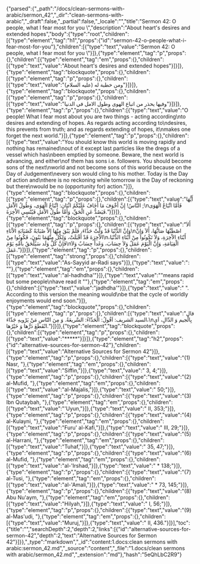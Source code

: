 {"parsed":{"_path":"/docs/clean-sermons-with-arabic/sermon_42","_dir":"clean-sermons-with-arabic","_draft":false,"_partial":false,"_locale":"","title":"Sermon 42:  O people, what I fear most for you \\","description":"About heart's desires and extended hopes","body":{"type":"root","children":[{"type":"element","tag":"h1","props":{"id":"sermon-42-o-people-what-i-fear-most-for-you"},"children":[{"type":"text","value":"Sermon 42:  O people, what I fear most for you \\"}]},{"type":"element","tag":"p","props":{},"children":[{"type":"element","tag":"em","props":{},"children":[{"type":"text","value":"About heart's desires and extended hopes"}]}]},{"type":"element","tag":"blockquote","props":{},"children":[{"type":"element","tag":"p","props":{},"children":[{"type":"text","value":"ومن خطبة له (عليه السلام)"}]}]},{"type":"element","tag":"blockquote","props":{},"children":[{"type":"element","tag":"p","props":{},"children":[{"type":"text","value":"وفيها يحذر من اتباع الهوى وطول الامل في الدنيا"}]}]},{"type":"element","tag":"p","props":{},"children":[{"type":"text","value":"O people! What I fear most about you are two things - acting according\nto desires and extending of hopes. As regards acting according to\ndesires, this prevents from truth; and as regards extending of hopes, it\nmakes one forget the next world."}]},{"type":"element","tag":"p","props":{},"children":[{"type":"text","value":"You should know this world is moving rapidly and nothing has remained\nout of it except last particles like the dregs of a vessel which has\nbeen emptied by someone. Beware, the next world is advancing, and either\nof them has sons i.e. followers. You should become sons of the next\nworld and not become sons of this world because on the Day of Judgement\nevery son would cling to his mother. Today is the Day of action and\nthere is no reckoning while tomorrow is the Day of reckoning but there\nwould be no (opportunity for) action."}]},{"type":"element","tag":"blockquote","props":{},"children":[{"type":"element","tag":"p","props":{},"children":[{"type":"text","value":"أَيُّهَا النَّاسُ! إِنَّ أَخْوَفَ مَا أَخَافُ عَلَيْكُمُ اثْنَانِ: اتِّبَاعُ الْهَوَى، وَطُولُ الاَْمَلِ ;\nفَأَمَّا اتِّبَاعُ الْهَوَى فَيَصُدُّ عَنِ الْحَقِّ، وَأَمَّا طُولُ الاْمَلِ فَيُنْسِي الاْخِرَةَ."}]}]},{"type":"element","tag":"blockquote","props":{},"children":[{"type":"element","tag":"p","props":{},"children":[{"type":"text","value":"أَلاَ وَإنَّ الدُّنْيَا قَدْ وَلَّتْ حَذَّاءَ، فَلَمْ يَبْقَ مِنْهَا إِلاَّ صُبَابَةٌ كَصُبَابَةِ الاْنَاءِ\nاصْطَبَّهَا صَابُّهَا، أَلاَ وَإِنَّ الاْخِرَةَ قَدْ أَقْبَلَتْ، وَلِكُلٍّ مِنْهُمَا بَنُونَ، فَكُونُوا مِنْ\nأَبْنَاءِ الاْخِرَةِ، وَلاَ تَكُونُوا مِنْ أَبْنَاءِ الدُّنْيَا، فَإِنَّ كُلَّ وَلَد سَيُلْحَقُ بأُمِّهِ يَوْمَ\nالْقِيَامَةِ، وَإِنَّ الْيَوْمَ عَمَلٌ وَلاَ حِسَابَ، وَغَداً حِسَابٌ وَلاَ عَمَلَ."}]}]},{"type":"element","tag":"p","props":{},"children":[{"type":"element","tag":"strong","props":{},"children":[{"type":"text","value":"As-Sayyid ar-Radi says"}]},{"type":"text","value":": \""},{"type":"element","tag":"em","props":{},"children":[{"type":"text","value":"al-hadhdha'"}]},{"type":"text","value":"\"means rapid but some people\nhave read it \""},{"type":"element","tag":"em","props":{},"children":[{"type":"text","value":"jadhdha'"}]},{"type":"text","value":" \". According to this version the meaning would\nbe that the cycle of worldly enjoyments would end soon."}]},{"type":"element","tag":"blockquote","props":{},"children":[{"type":"element","tag":"p","props":{},"children":[{"type":"text","value":"قال السيد الشريف: اَقُولُ: الْحَذّاءُ: السَّريعَةُ. وَ مِنَ النّاسِ مَنْ يَرْويهِ جَذّاءَ،\nبِالْجيم وَ الذّالِ، اَىِ انْقَطَعَ دَرُّها وَ خَيْرُها."}]}]},{"type":"element","tag":"blockquote","props":{},"children":[{"type":"element","tag":"p","props":{},"children":[{"type":"text","value":"*****"}]}]},{"type":"element","tag":"h2","props":{"id":"alternative-sources-for-sermon-42"},"children":[{"type":"text","value":"Alternative Sources for Sermon 42"}]},{"type":"element","tag":"p","props":{},"children":[{"type":"text","value":"(1) Nasr, "},{"type":"element","tag":"em","props":{},"children":[{"type":"text","value":"Siffin,"}]},{"type":"text","value":" 3, 4;"}]},{"type":"element","tag":"p","props":{},"children":[{"type":"text","value":"(2) al-Mufid, "},{"type":"element","tag":"em","props":{},"children":[{"type":"text","value":"al-Majalis,"}]},{"type":"text","value":" 50;"}]},{"type":"element","tag":"p","props":{},"children":[{"type":"text","value":"(3) Ibn Qutaybah, "},{"type":"element","tag":"em","props":{},"children":[{"type":"text","value":"'Uyun,"}]},{"type":"text","value":" II, 353;"}]},{"type":"element","tag":"p","props":{},"children":[{"type":"text","value":"(4) al-Kulayni, "},{"type":"element","tag":"em","props":{},"children":[{"type":"text","value":"Furu' al-Kafi,"}]},{"type":"text","value":" III, 29;"}]},{"type":"element","tag":"p","props":{},"children":[{"type":"text","value":"(5) al-Harrani, "},{"type":"element","tag":"em","props":{},"children":[{"type":"text","value":"Tuhaf,"}]},{"type":"text","value":" 35, 47;"}]},{"type":"element","tag":"p","props":{},"children":[{"type":"text","value":"(6) al-Mufid, "},{"type":"element","tag":"em","props":{},"children":[{"type":"text","value":"al-'Irshad,"}]},{"type":"text","value":" * 138;"}]},{"type":"element","tag":"p","props":{},"children":[{"type":"text","value":"(7) al-Tusi, "},{"type":"element","tag":"em","props":{},"children":[{"type":"text","value":"al-'Amali,"}]},{"type":"text","value":" * 73, 145;"}]},{"type":"element","tag":"p","props":{},"children":[{"type":"text","value":"(8) Abu Nu'aym, "},{"type":"element","tag":"em","props":{},"children":[{"type":"text","value":"Hilyah,"}]},{"type":"text","value":" I, 56;"}]},{"type":"element","tag":"p","props":{},"children":[{"type":"text","value":"(9) al-Mas'udi, "},{"type":"element","tag":"em","props":{},"children":[{"type":"text","value":"Muruj,"}]},{"type":"text","value":" II, 436."}]}],"toc":{"title":"","searchDepth":2,"depth":2,"links":[{"id":"alternative-sources-for-sermon-42","depth":2,"text":"Alternative Sources for Sermon 42"}]}},"_type":"markdown","_id":"content:1.docs:clean sermons with arabic:sermon_42.md","_source":"content","_file":"1.docs/clean sermons with arabic/sermon_42.md","_extension":"md"},"hash":"5eQhLbC2R9"}
